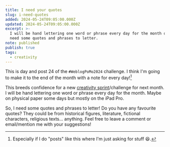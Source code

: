 ```yaml
---
title: I need your quotes
slug: i-need-quotes
added: 2024-05-24T09:05:00.000Z
updated: 2024-05-24T09:05:00.000Z
excerpt: >-
  I will be hand lettering one word or phrase every day for the month of June. I
  need some quotes and phrases to letter.
note: published
publish: true
tags:
  - creativity
---
```

This is day and post 24 of the `#WeblogPoMo2024` challenge. I think I'm going to make it to the end of the month with a note for every day![^1]

This breeds confidence for a new [creativity sprint](/creativity-sprints/)/challenge for next month. I will be hand lettering one word or phrase every day for the month. Maybe on physical paper some days but mostly on the iPad Pro. 

So, I need some quotes and phrases to letter! Do you have any favourite quotes? They could be from historical figures, literature, fictional characters, religious texts... anything. Feel free to leave a comment or email/mention me with your suggestions! 

[^1]: Especially if I do "posts" like this where I'm just asking for stuff 😆.
